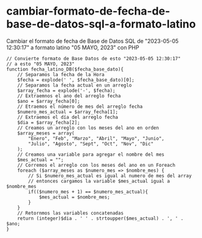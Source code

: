 # cambiar-formato-de-fecha-de-base-de-datos-sql-a-formato-latino
Cambiar el formato de fecha de Base de Datos SQL de "2023-05-05 12:30:17"  a formato latino "05 MAYO, 2023" con PHP

    // Convierte formato de Base Datos de esto "2023-05-05 12:30:17" 
    // a esto "05 MAYO, 2023"
    function fecha_latino_DB($fecha_base_dato){ 
        // Separamos la fecha de la Hora
        $fecha = explode(' ', $fecha_base_dato)[0];
        // Separamos la fecha actual en un arreglo
        $array_fecha = explode('-', $fecha);
        // Extraemnos el ano del arreglo fecha
        $ano = $array_fecha[0];
        // Etraemos el número de mes del arreglo fecha
        $numero_mes_actual = $array_fecha[1];
        // Extraemos el día del arreglo fecha
        $dia = $array_fecha[2];
        // Creamos un arreglo con los meses del ano en orden
        $array_meses = array(
            "Enero", "Feb", "Marzo", "Abril", "Mayo", "Junio", 
            "Julio", "Agosto", "Sept", "Oct", "Nov", "Dic"
        );
        // Creamos una variable para agregar el nombre del mes
        $mes_actual = "";
        // Corremos el arreglo con los meses del ano en un Foreach
        foreach ($array_meses as $numero_mes => $nombre_mes) {
            // Si $numero_mes_actual es igual al numero de mes del array
            // entonces cargamos la variable $mes_actual igual a $nombre_mes
            if(($numero_mes + 1) == $numero_mes_actual){
                $mes_actual = $nombre_mes;
            }
        }
        // Retornmos las variables concatenadas
        return (integer)$dia . ' ' . strtoupper($mes_actual) . ', ' . $ano;
    }
